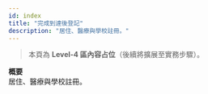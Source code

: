 ```yaml
---
id: index
title: "完成到達後登記"
description: "居住、醫療與學校註冊。"
---
```


> 本頁為 **Level-4 區內容占位**（後續將擴展至實務步驟）。

**概要**  
居住、醫療與學校註冊。
